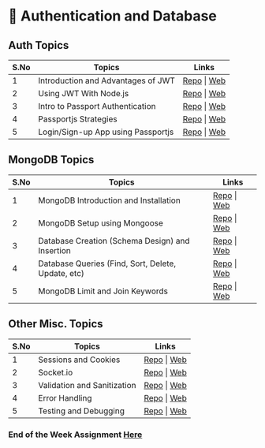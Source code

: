 # 🔐 Authentication and Database

## Auth Topics

| S.No | Topics                             | Links                                                                                                                                                                                                           |
| ---- | ---------------------------------- | --------------------------------------------------------------------------------------------------------------------------------------------------------------------------------------------------------------- |
| 1    | Introduction and Advantages of JWT | [Repo](https://github.com/iampavangandhi/TheNodeCourse/tree/master/04%20Auth%20and%20Database/Auth%20Topic1) \| [Web](https://iampavangandhi.github.io/TheNodeCourse/04%20Auth%20and%20Database/Auth%20Topic1)  |
| 2    | Using JWT With Node.js             | [Repo](https://github.com/iampavangandhi/TheNodeCourse/tree/master/04%20Auth%20and%20Database/Auth%20Topic2) \| [Web](https://iampavangandhi.github.io/TheNodeCourse/04%20Auth%20and%20Database/Auth%20Topic2)  |
| 3    | Intro to Passport Authentication   | [Repo](https://github.com/iampavangandhi/TheNodeCourse/tree/master/04%20Auth%20and%20Database/Auth%20Topic3) \|  [Web](https://iampavangandhi.github.io/TheNodeCourse/04%20Auth%20and%20Database/Auth%20Topic3) |
| 4    | Passportjs Strategies              | [Repo](https://github.com/iampavangandhi/TheNodeCourse/tree/master/04%20Auth%20and%20Database/Auth%20Topic4) \|  [Web](https://iampavangandhi.github.io/TheNodeCourse/04%20Auth%20and%20Database/Auth%20Topic4) |
| 5    | Login/Sign-up App using Passportjs | [Repo](https://github.com/iampavangandhi/TheNodeCourse/tree/master/04%20Auth%20and%20Database/Auth%20Topic5) \|  [Web](https://iampavangandhi.github.io/TheNodeCourse/04%20Auth%20and%20Database/Auth%20Topic5) |

## MongoDB Topics

| S.No | Topics                                             | Links                                                                                                                                                                                                        |
| ---- | -------------------------------------------------- | ------------------------------------------------------------------------------------------------------------------------------------------------------------------------------------------------------------ |
| 1    | MongoDB Introduction and Installation              | [Repo](https://github.com/iampavangandhi/TheNodeCourse/tree/master/04%20Auth%20and%20Database/DB%20Topic1)  \| [Web](https://iampavangandhi.github.io/TheNodeCourse/04%20Auth%20and%20Database/DB%20Topic1/) |
| 2    | MongoDB Setup using Mongoose                       | [Repo](https://github.com/iampavangandhi/TheNodeCourse/tree/master/04%20Auth%20and%20Database/DB%20Topic2)  \| [Web](https://iampavangandhi.github.io/TheNodeCourse/04%20Auth%20and%20Database/DB%20Topic2/) |
| 3    | Database Creation (Schema Design) and Insertion    | [Repo](https://github.com/iampavangandhi/TheNodeCourse/tree/master/04%20Auth%20and%20Database/DB%20Topic3)  \| [Web](https://iampavangandhi.github.io/TheNodeCourse/04%20Auth%20and%20Database/DB%20Topic3/) |
| 4    | Database Queries (Find, Sort, Delete, Update, etc) | [Repo](https://github.com/iampavangandhi/TheNodeCourse/tree/master/04%20Auth%20and%20Database/DB%20Topic4)  \| [Web](https://iampavangandhi.github.io/TheNodeCourse/04%20Auth%20and%20Database/DB%20Topic4/) |
| 5    | MongoDB Limit and Join Keywords                    | [Repo](https://github.com/iampavangandhi/TheNodeCourse/tree/master/04%20Auth%20and%20Database/DB%20Topic5)  \| [Web](https://iampavangandhi.github.io/TheNodeCourse/04%20Auth%20and%20Database/DB%20Topic5/) |

## Other Misc. Topics

| S.No | Topics                      | Links                                                                                                                                                                                                             |
| ---- | --------------------------- | ----------------------------------------------------------------------------------------------------------------------------------------------------------------------------------------------------------------- |
| 1    | Sessions and Cookies        | [Repo](https://github.com/iampavangandhi/TheNodeCourse/tree/master/04%20Auth%20and%20Database/Other%20Topic1) \| [Web](https://iampavangandhi.github.io/TheNodeCourse/04%20Auth%20and%20Database/Other%20Topic1/) |
| 2    | Socket.io                   | [Repo](https://github.com/iampavangandhi/TheNodeCourse/tree/master/04%20Auth%20and%20Database/Other%20Topic2) \| [Web](https://iampavangandhi.github.io/TheNodeCourse/04%20Auth%20and%20Database/Other%20Topic2/) |
| 3    | Validation and Sanitization | [Repo](https://github.com/iampavangandhi/TheNodeCourse/tree/master/04%20Auth%20and%20Database/Other%20Topic3) \| [Web](https://iampavangandhi.github.io/TheNodeCourse/04%20Auth%20and%20Database/Other%20Topic3/) |
| 4    | Error Handling              | [Repo](https://github.com/iampavangandhi/TheNodeCourse/tree/master/04%20Auth%20and%20Database/Other%20Topic4) \| [Web](https://iampavangandhi.github.io/TheNodeCourse/04%20Auth%20and%20Database/Other%20Topic4/) |
| 5    | Testing and Debugging       | [Repo](https://github.com/iampavangandhi/TheNodeCourse/tree/master/04%20Auth%20and%20Database/Other%20Topic5) \| [Web](https://iampavangandhi.github.io/TheNodeCourse/04%20Auth%20and%20Database/Other%20Topic5/) |

### End of the Week Assignment [Here](https://github.com/iampavangandhi/TheNodeCourse/tree/master/04%20Auth%20and%20Database/Assignment)
